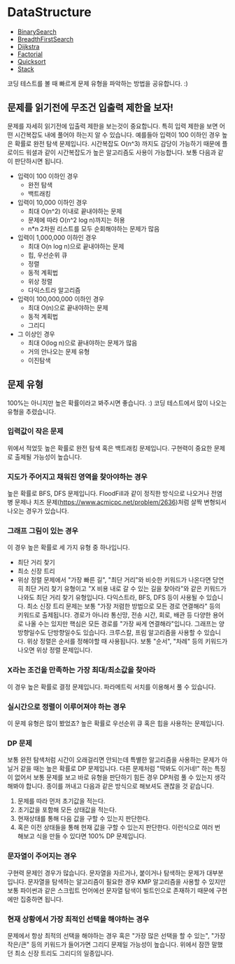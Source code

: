 # DataStructure
* [BinarySearch](https://github.com/StellaKim1230/DataStructure/blob/master/BinarySearch.py)
* [BreadthFirstSearch](https://github.com/StellaKim1230/DataStructure-Algorithm/blob/master/BreadthFirstSearch.py)
* [Dijkstra](https://github.com/StellaKim1230/DataStructure-Algorithm/blob/master/Dijkstra.py)
* [Factorial](https://github.com/StellaKim1230/DataStructure-Algorithm/blob/master/Factorial.py)
* [Quicksort](https://github.com/StellaKim1230/DataStructure-Algorithm/blob/master/Quicksort.py)
* [Stack](https://github.com/StellaKim1230/DataStructure-Algorithm/blob/master/Stack.py)


코딩 테스트를 볼 때 빠르게 문제 유형을 파악하는 방법을 공유합니다. :)
## 문제를 읽기전에 무조건 입출력 제한을 보자!
문제를 자세히 읽기전에 입출력 제한을 보는것이 중요합니다. 특히 입력 제한을 보면 어떤 시간복잡도 내에 풀어야 하는지 알 수 있습니다.
예를들아 입력이 100 이하인 경우 높은 확률로 완전 탐색 문제입니다. 시간복잡도 O(n^3) 까지도 감당이 가능하기 때문에 플로이드 워셜과 같이 시간복잡도가 높은 알고리즘도 사용이 가능합니다. 보통 다음과 같이 판단하시면 됩니다.
* 입력이 100 이하인 경우
	* 완전 탐색
	* 백트래킹
* 입력이 10,000 이하인 경우
	* 최대 O(n^2) 이내로 끝내야하는 문제
	* 문제에 따라 O(n^2 log n)까지는 허용
	* n*n 2차원 리스트를 모두 순회해야하는 문제가 많음
* 입력이 1,000,000 이하인 경우
	* 최대 O(n log n)으로 끝내야하는 문제
	* 힙, 우선순위 큐
	* 정렬
	* 동적 계획법
	* 위상 정렬
	* 다익스트라 알고리즘
* 입력이 100,000,000 이하인 경우
	* 최대 O(n)으로 끝내야하는 문제
	* 동적 계획법
	* 그리디
* 그 이상인 경우
	* 최대 O(log n)으로 끝내야하는 문제가 많음
	* 거의 안나오는 문제 유형
	* 이진탐색
## 문제 유형
100%는 아니지만 높은 확률이라고 봐주시면 좋습니다. :) 
코딩 테스트에서 많이 나오는 유형을 추렸습니다.
### 입력값이 작은 문제
위에서 적었듯 높은 확률로 완전 탐색 혹은 백트래킹 문제입니다.
구현력이 중요한 문제로 출제될 가능성이 높습니다.
### 지도가 주어지고 채워진 영역을 찾아야하는 경우
높은 확률로 BFS, DFS 문제입니다. FloodFill과 같이 정직한 방식으로 나오거나 전염병 문제나 치즈 문제(https://www.acmicpc.net/problem/2636)처럼 살짝 변형되서 나오는 경우가 있습니다.
### 그래프 그림이 있는 경우
이 경우 높은 확률로 세 가지 유형 중 하나입니다.
* 최단 거리 찾기
* 최소 신장 트리
* 위상 정렬
문제에서 "가장 빠른 길", "최단 거리"와 비슷한 키워드가 나온다면 당연히 최단 거리 찾기 유형이고 "X 비용 내로 갈 수 있는 길을 찾아라"와 같은 키워드가 나와도 최단 거리 찾기 유형입니다. 다익스트라, BFS, DFS 등이 사용될 수 있습니다.
최소 신장 트리 문제는 보통 "가장 저렴한 방법으로 모든 경로 연결해라" 등의 키워드로 출제됩니다. 경로가 아니라 통신망, 전송 시간, 회로, 배관 등 다양한 용어로 나올 수는 있지만 핵심은 모든 경로를 "가장 싸게 연결해라"입니다. 그래프는 양방향일수도 단방향일수도 있습니다. 크루스칼, 프림 알고리즘을 사용할 수 있습니다.
위상 정렬은 순서를 정해야할 때 사용됩니다. 보통 "순서", "차례" 등의 키워드가 나오면 위상 정렬 문제입니다.
### X라는 조건을 만족하는 가장 최대/최소값을 찾아라
이 경우 높은 확률로 결정 문제입니다. 파라메트릭 서치를 이용해서 풀 수 있습니다.
### 실시간으로 정렬이 이루어져야 하는 경우
이 문제 유형은 많이 봤었죠? 높은 확률로 우선순위 큐 혹은 힙을 사용하는 문제입니다.
### DP 문제
보통 완전 탐색처럼 시간이 오래걸리면 안되는데 특별한 알고리즘을 사용하는 문제가 아닐거 같을 때는 높은 확률로 DP 문제입니다. 다른 문제처럼 "딱봐도 이거네!" 하는 특징이 없어서 보통 문제를 보고 바로 유형을 판단하기 힘든 경우 DP처럼 풀 수 있는지 생각해봐야 합니다. 종이를 꺼내고 다음과 같은 방식으로 해보셔도 괜찮을 것 같습니다.
1. 문제를 따라 먼저 초기값을 적는다.
2. 초기값을 포함해 모든 상태값을 적는다.
3. 현재상태를 통해 다음 값을 구할 수 있는지 판단한다.
4. 혹은 이전 상태들을 통해 현재 값을 구할 수 있는지 판단한다.
이런식으로 여러 번 해보고 식을 만들 수 있다면 100% DP 문제입니다.
### 문자열이 주어지는 경우
구현력 문제인 경우가 많습니다. 문자열을 자르거나, 붙이거나 탐색하는 문제가 대부분입니다. 문자열을 탐색하는 알고리즘이 필요한 경우 KMP 알고리즘을 사용할 수 있지만 보통 파이썬과 같은 스크립트 언어에선 문자열 탐색이 빌트인으로 존재하기 때문에 구현에만 집중하면 됩니다.
### 현재 상황에서 가장 최적인 선택을 해야하는 경우
문제에서 항상 최적의 선택을 해야하는 경우 혹은 "가장 많은 선택을 할 수 있는", "가장 작은/큰" 등의 키워드가 들어가면 그리디 문제일 가능성이 높습니다. 위에서 잠깐 말했던 최소 신장 트리도 그리디의 일종입니다.